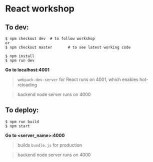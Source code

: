 # React workshop


## To dev:

```
$ npm checkout dev 	# to follow workshop
or
$ npm checkout master		# to see latest working code

$ npm install
$ npm run dev
```

**Go to localhost:4001**

> `webpack-dev-server` for React runs on 4001, which enables hot-reloading

> backend node server runs on 4000


## To deploy:

```
$ npm run build
$ npm start
```

**Go to <server_name>:4000**

> builds `bundle.js` for production

> backend node server runs on 4000

